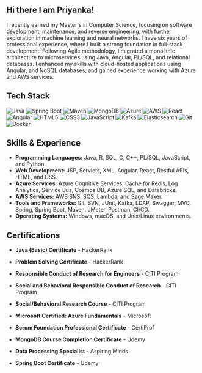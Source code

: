 ## Hi there I am Priyanka!
I recently earned my Master's in Computer Science, focusing on software development, maintenance, and reverse engineering, with further exploration in machine learning and neural networks. I have six years of professional experience, where I built a strong foundation in full-stack development. Following Agile methodology, I migrated a monolithic architecture to microservices using Java, Angular, PL/SQL, and relational databases. I enhanced my skills with cloud-hosted applications using Angular, and NoSQL databases, and gained experience working with Azure and AWS services.

## Tech Stack

![Java](https://img.shields.io/badge/Java-ED8B00?style=for-the-badge&logo=java&logoColor=white)
![Spring Boot](https://img.shields.io/badge/Spring%20Boot-6DB33F?style=for-the-badge&logo=spring-boot&logoColor=white)
![Maven](https://img.shields.io/badge/Maven-C71A36?style=for-the-badge&logo=apache-maven&logoColor=white)
![MongoDB](https://img.shields.io/badge/MongoDB-47A248?style=for-the-badge&logo=mongodb&logoColor=white)
![Azure](https://img.shields.io/badge/Microsoft%20Azure-0078D4?style=for-the-badge&logo=microsoft-azure&logoColor=white)
![AWS](https://img.shields.io/badge/AWS-232F3E?style=for-the-badge&logo=amazon-aws&logoColor=white)
![React](https://img.shields.io/badge/React-61DAFB?style=for-the-badge&logo=react&logoColor=white)
![Angular](https://img.shields.io/badge/Angular-DD0031?style=for-the-badge&logo=angular&logoColor=white)
![HTML5](https://img.shields.io/badge/HTML5-E34F26?style=for-the-badge&logo=html5&logoColor=white)
![CSS3](https://img.shields.io/badge/CSS3-1572B6?style=for-the-badge&logo=css3&logoColor=white)
![JavaScript](https://img.shields.io/badge/JavaScript-F7DF1E?style=for-the-badge&logo=javascript&logoColor=black)
![Kafka](https://img.shields.io/badge/Apache%20Kafka-231F20?style=for-the-badge&logo=apache-kafka&logoColor=white)
![Elasticsearch](https://img.shields.io/badge/Elasticsearch-005571?style=for-the-badge&logo=elasticsearch&logoColor=white)
![Git](https://img.shields.io/badge/Git-F05032?style=for-the-badge&logo=git&logoColor=white)
![Docker](https://img.shields.io/badge/Docker-2496ED?style=for-the-badge&logo=docker&logoColor=white)



## Skills & Experience
- **Programming Languages:** Java, R, SQL, C, C++, PL/SQL, JavaScript, and Python.
- **Web Development:** JSP, Servlets, XML, Angular, React, Restful APIs, HTML, and CSS.
- **Azure Services:** Azure Cognitive Services, Cache for Redis, Log Analytics, Service Bus, Cosmos DB, Azure SQL, and Databricks.
- **AWS Services:** AWS SNS, SQS, Lambda, and Sage Maker.
- **Tools and Frameworks:** Git, SVN, JUnit, Kafka, LDAP, Swagger, MVC, Spring, Spring Boot, Maven, JMeter, Postman, CI/CD.
- **Operating Systems:** Windows, macOS, and Unix/Linux environments.

## Certifications

- **Java (Basic) Certificate** - HackerRank 

- **Problem Solving Certificate** - HackerRank 

- **Responsible Conduct of Research for Engineers** - CITI Program 

- **Social and Behavioral Responsible Conduct of Research** - CITI Program

- **Social/Behavioral Research Course** - CITI Program 

- **Microsoft Certified: Azure Fundamentals** - Microsoft 

- **Scrum Foundation Professional Certificate** - CertiProf 

- **MongoDB Course Completion Certificate** - Udemy 

- **Data Processing Specialist** - Aspiring Minds

- **Spring Boot Certificate** - Udemy
<!--
**Priyanka-GD/Priyanka-GD** is a ✨ _special_ ✨ repository because its `README.md` (this file) appears on your GitHub profile.

Here are some ideas to get you started:

- 🔭 I’m currently working on ...
- 🌱 I’m currently learning ...
- 👯 I’m looking to collaborate on ...
- 🤔 I’m looking for help with ...
- 💬 Ask me about ...
- 📫 How to reach me: ...
- 😄 Pronouns: ...
- ⚡ Fun fact: ...
-->
